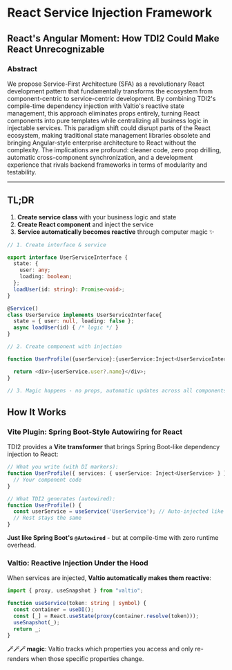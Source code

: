 # React Service Injection Framework

## React's Angular Moment: How TDI2 Could Make React Unrecognizable

### Abstract

We propose Service-First Architecture (SFA) as a revolutionary React development pattern that fundamentally transforms the ecosystem from component-centric to service-centric development. By combining TDI2's compile-time dependency injection with Valtio's reactive state management, this approach eliminates props entirely, turning React components into pure templates while centralizing all business logic in injectable services. This paradigm shift could disrupt parts of the React ecosystem, making traditional state management libraries obsolete and bringing Angular-style enterprise architecture to React without the complexity. The implications are profound: cleaner code, zero prop drilling, automatic cross-component synchronization, and a development experience that rivals backend frameworks in terms of modularity and testability.

---

## TL;DR

1. **Create service class** with your business logic and state
2. **Create React component** and inject the service
3. **Service automatically becomes reactive** through computer magic ✨

```typescript
// 1. Create interface & service

export interface UserServiceInterface {
  state: {
    user: any;
    loading: boolean;
  };
  loadUser(id: string): Promise<void>;
}

@Service()
class UserService implements UserServiceInterface{
  state = { user: null, loading: false };
  async loadUser(id) { /* logic */ }
}

// 2. Create component with injection

function UserProfile({userService}:{userService:Inject<UserServiceInterface>}) {

  return <div>{userService.user?.name}</div>;
}

// 3. Magic happens - no props, automatic updates across all components
```

## How It Works

### Vite Plugin: Spring Boot-Style Autowiring for React

TDI2 provides a **Vite transformer** that brings Spring Boot-like dependency injection to React:

```typescript
// What you write (with DI markers):
function UserProfile({ services: { userService: Inject<UserService> } }) {
  // Your component code
}

// What TDI2 generates (autowired):
function UserProfile() {
  const userService = useService('UserService'); // Auto-injected like @Autowired
  // Rest stays the same
}
```

**Just like Spring Boot's `@Autowired`** - but at compile-time with zero runtime overhead.

### Valtio: Reactive Injection Under the Hood

When services are injected, **Valtio automatically makes them reactive**:

```typescript
import { proxy, useSnapshot } from "valtio";

function useService(token: string | symbol) {
  const container = useDI();
  const [_] = React.useState(proxy(container.resolve(token)));
  useSnapshot(_);
  return _;
}
```

**🪄🪄🪄 magic**: Valtio tracks which properties you access and only re-renders when those specific properties change.
